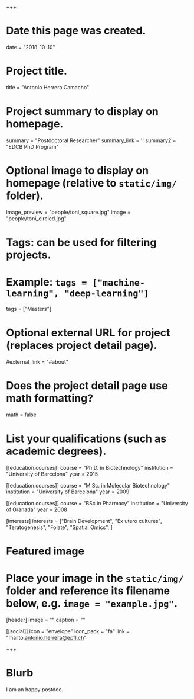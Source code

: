 +++
# Date this page was created.
date = "2018-10-10"

# Project title.
title = "Antonio Herrera Camacho"

# Project summary to display on homepage.
summary = "Postdoctoral Researcher"
summary_link = ''
summary2 = "EDCB PhD Program"

# Optional image to display on homepage (relative to `static/img/` folder).
image_preview = "people/toni_square.jpg"
image = "people/toni_circled.jpg"

# Tags: can be used for filtering projects.
# Example: `tags = ["machine-learning", "deep-learning"]`
tags = ["Masters"]

# Optional external URL for project (replaces project detail page).
#external_link = "#about"

# Does the project detail page use math formatting?
math = false

# List your qualifications (such as academic degrees).

[[education.courses]]
  course = "Ph.D. in Biotechnology"
  institution = "University of Barcelona"
  year = 2015

[[education.courses]]
  course = "M.Sc. in Molecular Biotechnology"
  institution = "University of Barcelona"
  year = 2009

[[education.courses]]
  course = "BSc in Pharmacy"
  institution = "University of Granada"
  year = 2008

[interests]
  interests = ["Brain Development",
    "Ex utero cultures",
    "Teratogenesis",
    "Folate",
    "Spatial Omics",
  ]
# Featured image
# Place your image in the `static/img/` folder and reference its filename below, e.g. `image = "example.jpg"`.
[header]
image = ""
caption = ""


[[social]]
icon = "envelope"
icon_pack = "fa"
link = "mailto:antonio.herrera@epfl.ch"

 
+++
 
# Blurb

 I am an happy postdoc.
